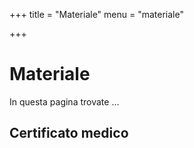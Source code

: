 +++
title = "Materiale"
menu = "materiale"

+++

# Materiale 
In questa pagina trovate …

## Certificato medico



